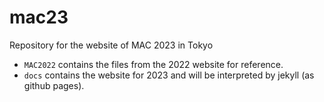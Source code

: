 # mac23

Repository for the website of MAC 2023 in Tokyo

* `MAC2022` contains the files from the 2022 website for reference.
* `docs` contains the website for 2023 and will be interpreted by jekyll (as github pages).
